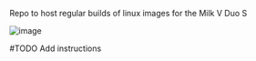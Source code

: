 Repo to host regular builds of linux images for the Milk V Duo S

![image](https://github.com/amken3d/Milk-V-Duo-S-Builds/assets/166057890/d6517623-741a-4a19-b955-09654e609bf2)

#TODO
Add instructions
